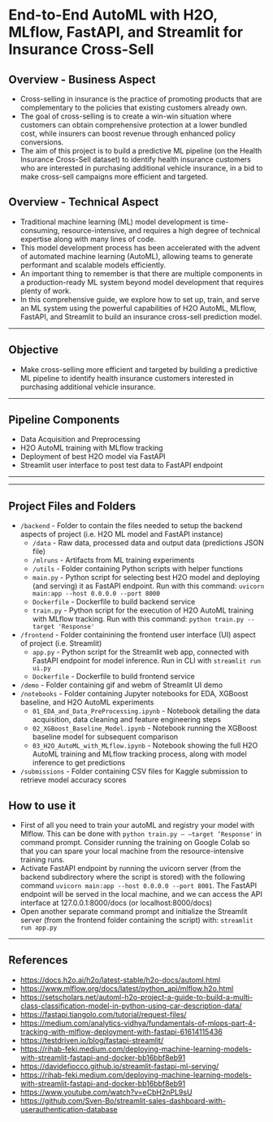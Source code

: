 # End-to-End AutoML with H2O, MLflow, FastAPI, and Streamlit for Insurance Cross-Sell


## Overview - Business Aspect
- Cross-selling in insurance is the practice of promoting products that are complementary to the policies that existing customers already own.
- The goal of cross-selling is to create a win-win situation where customers can obtain comprehensive protection at a lower bundled cost, while insurers can boost revenue through enhanced policy conversions.
- The aim of this project is to build a predictive ML pipeline (on the Health Insurance Cross-Sell dataset) to identify health insurance customers who are interested in purchasing additional vehicle insurance, in a bid to make cross-sell campaigns more efficient and targeted.


## Overview - Technical Aspect
- Traditional machine learning (ML) model development is time-consuming, resource-intensive, and requires a high degree of technical expertise along with many lines of code. 
- This model development process has been accelerated with the advent of automated machine learning (AutoML), allowing teams to generate performant and scalable models efficiently.
- An important thing to remember is that there are multiple components in a production-ready ML system beyond model development that requires plenty of work.
- In this comprehensive guide, we explore how to set up, train, and serve an ML system using the powerful capabilities of H2O AutoML, MLflow, FastAPI, and Streamlit to build an insurance cross-sell prediction model.

___
## Objective
- Make cross-selling more efficient and targeted by building a predictive ML pipeline to identify health insurance customers interested in purchasing additional vehicle insurance.

___
## Pipeline Components
- Data Acquisition and Preprocessing
- H2O AutoML training with MLflow tracking
- Deployment of best H2O model via FastAPI
- Streamlit user interface to post test data to FastAPI endpoint

___
___
## Project Files and Folders
- `/backend` - Folder to contain the files needed to setup the backend aspects of project (i.e. H2O ML model and FastAPI instance)
    - `/data` - Raw data, processed data and output data (predictions JSON file)
    - `/mlruns` - Artifacts from ML training experiments
    - `/utils` - Folder containing Python scripts with helper functions
    - `main.py` - Python script for selecting best H2O model and deploying (and serving) it as FastAPI endpoint. Run with this command: `uvicorn main:app --host 0.0.0.0 --port 8000`
    - `Dockerfile` - Dockerfile to build backend service  
    - `train.py` - Python script for the execution of H2O AutoML training with MLflow tracking. Run with this command: `python train.py --target 'Response'`
- `/frontend` - Folder containining the frontend user interface (UI) aspect of project (i.e. Streamlit)
    - `app.py` - Python script for the Streamlit web app, connected with FastAPI endpoint for model inference. Run in CLI with `streamlit run ui.py`
    - `Dockerfile` - Dockerfile to build frontend service     
- `/demo` - Folder containing gif and webm of Streamlit UI demo
- `/notebooks` - Folder containing Jupyter notebooks for EDA, XGBoost baseline, and H2O AutoML experiments
    - `01_EDA_and_Data_PreProcessing.ipynb` - Notebook detailing the data acquisition, data cleaning and feature engineering steps
    - `02_XGBoost_Baseline_Model.ipynb` - Notebook running the XGBoost baseline model for subsequent comparison
    - `03_H2O_AutoML_with_MLflow.ipynb` - Notebook showing the full H2O AutoML training and MLflow tracking process, along with model inference to get predictions  
- `/submissions` - Folder containing CSV files for Kaggle submission to retrieve model accuracy scores

## How to use it
- First of all you need to train your autoML and registry your model with Mlflow. This can be done with 
`
python train.py — —target ‘Response'
`
in command prompt. Consider running the training on Google Colab so that you can spare your local machine from the resource-intensive training runs.
- Activate FastAPI endpoint by running the uvicorn server (from the backend subdirectory where the script is stored) with the following command `uvicorn main:app --host 0.0.0.0 --port 8001`. The FastAPI endpoint will be served in the local machine, and we can access the API interface at 127.0.0.1:8000/docs (or localhost:8000/docs)
- Open another separate command prompt and initialize the Streamlit server (from the frontend folder containing the script) with: `streamlit run app.py`

___
## References
- https://docs.h2o.ai/h2o/latest-stable/h2o-docs/automl.html
- https://www.mlflow.org/docs/latest/python_api/mlflow.h2o.html
- https://setscholars.net/automl-h2o-project-a-guide-to-build-a-multi-class-classification-model-in-python-using-car-description-data/
- https://fastapi.tiangolo.com/tutorial/request-files/
- https://medium.com/analytics-vidhya/fundamentals-of-mlops-part-4-tracking-with-mlflow-deployment-with-fastapi-61614115436
- https://testdriven.io/blog/fastapi-streamlit/
- https://rihab-feki.medium.com/deploying-machine-learning-models-with-streamlit-fastapi-and-docker-bb16bbf8eb91
- https://davidefiocco.github.io/streamlit-fastapi-ml-serving/
- https://rihab-feki.medium.com/deploying-machine-learning-models-with-streamlit-fastapi-and-docker-bb16bbf8eb91
- https://www.youtube.com/watch?v=eCbH2nPL9sU
- https://github.com/Sven-Bo/streamlit-sales-dashboard-with-userauthentication-database
